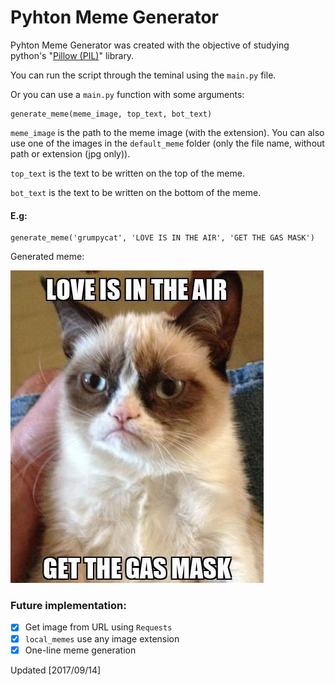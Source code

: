 # Pyhton Meme Generator

Pyhton Meme Generator was created with the objective of studying python's "[Pillow (PIL)](http://pillow.readthedocs.io/en/3.4.x/index.html)" library.

You can run the script through the teminal using the `main.py` file.

Or you can use a `main.py` function with some arguments:
```
generate_meme(meme_image, top_text, bot_text)
```
`meme_image` is the path to the meme image (with the extension). You can also use one of the images in the `default_meme` folder (only the file name, without path or extension (jpg only)).

`top_text` is the text to be written on the top of the meme.

`bot_text` is the text to be written on the bottom of the meme.

#### E.g:

```
generate_meme('grumpycat', 'LOVE IS IN THE AIR', 'GET THE GAS MASK')
```

Generated meme:

![grumpycat](/new_memes/new_meme1.jpg)

### Future implementation:

- [x] Get image from URL using `Requests`
- [x] `local_memes` use any image extension
- [x] One-line meme generation

Updated [2017/09/14]
